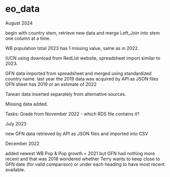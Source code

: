 # eo_data

August 2024

begin with country stem, 
retrieve new data and merge Left_Join into stem one column at a time.

WB population total 2023 has 1 missing value, same as in 2022.

IUCN using download from RedList website, spreadsheet import similar to 2023.

GFN data imported from spreadsheet and merged using standardized country name.
  last year the 2019 data was acquired by API as JSON files
  GFN sheet has 2019 or an estimate of 2022

Taiwan data inserted separately from alternative sources.

Missing data added.

Tasks:
Grade from November 2022 - which RDS file contains it?

July 2023

new GFN data retrieved by API as JSON files and imported into CSV

December 2022

added newest WB Pop & Pop growth = 2021
but GFN had nothing more recent and that was 2018
wondered whether Terry wants to keep close to GFN date (for valid comparison)
or under each heading to have most recent available.
